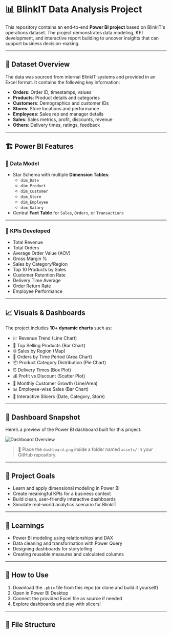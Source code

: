 # 📊 BlinkIT Data Analysis Project

This repository contains an end-to-end **Power BI project** based on BlinkIT's operations dataset. The project demonstrates data modeling, KPI development, and interactive report building to uncover insights that can support business decision-making.

---

## 📁 Dataset Overview

The data was sourced from internal BlinkIT systems and provided in an Excel format. It contains the following key information:

- **Orders**: Order ID, timestamps, values  
- **Products**: Product details and categories  
- **Customers**: Demographics and customer IDs  
- **Stores**: Store locations and performance  
- **Employees**: Sales rep and manager details  
- **Sales**: Sales metrics, profit, discounts, revenue  
- **Others**: Delivery times, ratings, feedback  

---

## 🏗️ Power BI Features

### 🧱 Data Model

- Star Schema with multiple **Dimension Tables**:
  - `dim_Date`
  - `dim_Product`
  - `dim_Customer`
  - `dim_Store`
  - `dim_Employee`
  - `dim_Salary`
- Central **Fact Table** for `Sales`, `Orders`, or `Transactions`

---

### 📌 KPIs Developed

- Total Revenue  
- Total Orders  
- Average Order Value (AOV)  
- Gross Margin %  
- Sales by Category/Region  
- Top 10 Products by Sales  
- Customer Retention Rate  
- Delivery Time Average  
- Order Return Rate  
- Employee Performance  

---

## 📈 Visuals & Dashboards

The project includes **10+ dynamic charts** such as:

- 💹 Revenue Trend (Line Chart)  
- 🛒 Top Selling Products (Bar Chart)  
- 🌐 Sales by Region (Map)  
- 🧮 Orders by Time Period (Area Chart)  
- 📦 Product Category Distribution (Pie Chart)  
- ⏰ Delivery Times (Box Plot)  
- 💰 Profit vs Discount (Scatter Plot)  
- 📆 Monthly Customer Growth (Line/Area)  
- 📊 Employee-wise Sales (Bar Chart)  
- 🧭 Interactive Slicers (Date, Category, Store)  

---

## 📸 Dashboard Snapshot

Here’s a preview of the Power BI dashboard built for this project:

![Dashboard Overview](assets/dashboard.png)

> 📁 Place the `dashboard.png` inside a folder named `assets/` in your GitHub repository.

---

## 🎯 Project Goals

- Learn and apply dimensional modeling in Power BI  
- Create meaningful KPIs for a business context  
- Build clean, user-friendly interactive dashboards  
- Simulate real-world analytics scenario for BlinkIT  

---

## 🧠 Learnings

- Power BI modeling using relationships and DAX  
- Data cleaning and transformation with Power Query  
- Designing dashboards for storytelling  
- Creating reusable measures and calculated columns  

---

## 🚀 How to Use

1. Download the `.pbix` file from this repo (or clone and build it yourself)  
2. Open in Power BI Desktop  
3. Connect the provided Excel file as source if needed  
4. Explore dashboards and play with slicers!  

---

## 📎 File Structure

